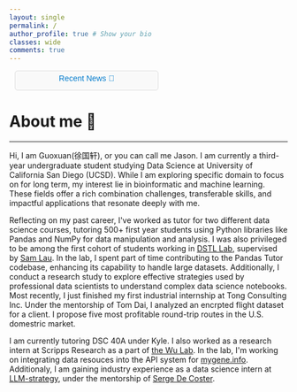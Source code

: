 ```yaml
---
layout: single
permalink: /
author_profile: true # Show your bio
classes: wide
comments: true
---
```

<!-- Add JavaScript function for toggling visibility -->
<script>
  document.addEventListener('DOMContentLoaded', function () {
    const toggleButton = document.querySelector('.toggle-news');
    const newsList = document.getElementById('news-list');

    toggleButton.addEventListener('click', function () {
      if (newsList.style.display === 'none' || newsList.style.display === '') {
        newsList.style.display = 'block'; // Show the list
        toggleButton.textContent = 'Hide'; // Change button text
      } else {
        newsList.style.display = 'none'; // Hide the list
        toggleButton.textContent = 'Recent News 📢'; // Change button text
      }
    });
  });
</script>

<!-- Latest News Section -->
<div class="latest-news-section" 
     style="position: relative; margin: 10px; max-width: 250px; padding: 4px; border: 1px solid #ddd; border-radius: 5px; background: #f9f9f9;">
  <h3 style="margin: 0 0 8px; font-size: 1.2rem; text-align: center;">
    <button class="toggle-news" style="background: none; border: none; cursor: pointer; color: #007acc; font-size: 0.9rem;">Recent News 📢</button>
  </h3>
  <ul id="news-list" style="display: none; list-style-type: none; padding: 8px; margin: 0;">
    <li style="margin-bottom: 8px;">
      <a style="color: black; font-weight: bold; font-size: 0.8rem;">Launching the Website</a>
      <small style="color: #555; font-size: 0.6rem;">Dec 23, 2024</small>
      <p style="margin: 5px 0; color: #333; font-size: 0.6rem;">Launching of my personal website!</p>
    </li>
  </ul>
</div>


<!-- For me, data science is the [sexiest](https://hbr.org/2012/10/data-scientist-the-sexiest-job-of-the-21st-century)
job not only because of its applicability in various subject but also due to process process of navigating through complex
data types and find the right answer. -->

# About me 👋
---
Hi, I am Guoxuan(徐国轩), or you can call me Jason. I am currently a third-year undergraduate student studying Data Science 
at University of California San Diego (UCSD). While I am exploring specific domain to focus on for long term, my interest
lie in bioinformatic and machine learning. These fields offer a rich combination challenges, transferable skills, and
impactful applications that resonate deeply with me.

Reflecting on my past career, I've worked as tutor for two different data science courses, tutoring 500+ first year students
using Python libraries like Pandas and NumPy for data manipulation and analysis. I was also privileged to be among the first
cohort of students working in [DSTL Lab](https://dstl.ucsd.edu/), supervised by [Sam Lau](https://lau.ucsd.edu/). In the lab,
I spent part of time contributing to the Pandas Tutor codebase, enhancing its capability to handle large datasets. Additionally,
I conduct a research study to explore effective strategies used by professional data scientists to understand complex data science
notebooks. Most recently, I just finished my first industrial internship at Tong Consulting Inc. Under the mentorship of Tom Dai,
I analyzed an encrpted flight dataset for a client. I propose five most profitable round-trip routes in the U.S. domestric market.

I am currently tutoring DSC 40A under Kyle. I also worked as a research intern at Scripps Research as a part of [the Wu Lab](https://wulab.io/).
In the lab, I'm working on integrating data resouces into the API system for [mygene.info](https://mygene.info/). Additionaly,
I am gaining industry experience as a data science intern at [LLM-strategy](https://www.llmstrategies.com/), under the mentorship of [Serge De Coster](https://www.llmstrategies.com/team/).